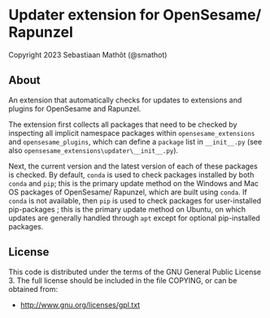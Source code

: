 # Updater extension for OpenSesame/ Rapunzel

Copyright 2023 Sebastiaan Mathôt (@smathot)


## About

An extension that automatically checks for updates to extensions and plugins for OpenSesame and Rapunzel.

The extension first collects all packages that need to be checked by inspecting all implicit namespace packages within `opensesame_extensions` and `opensesame_plugins`, which can define a `package` list in `__init__.py` (see also `opensesame_extensions\updater\__init__.py`).

Next, the current version and the latest version of each of these packages is checked. By default, `conda` is used to check packages installed by both `conda` and `pip`; this is the primary update method on the Windows and Mac OS packages of OpenSesame/ Rapunzel, which are built using `conda`. If `conda` is not available, then `pip` is used to check packages for user-installed pip-packages ; this is the primary update method on Ubuntu, on which updates are generally handled through `apt` except for optional pip-installed packages.

## License

This code is distributed under the terms of the GNU General Public License 3. The full license should be included in the file COPYING, or can be obtained from:

- <http://www.gnu.org/licenses/gpl.txt>
